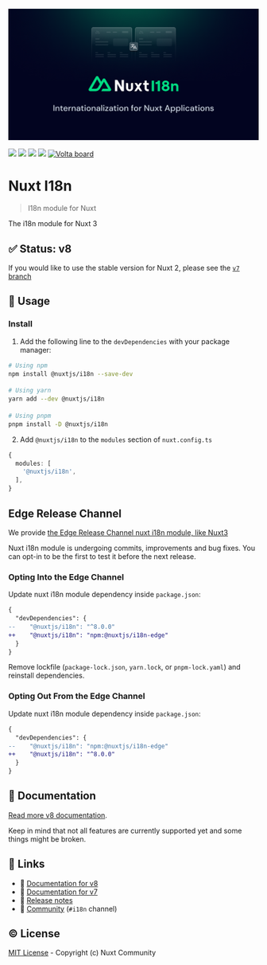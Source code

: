 [![Nuxt i18n](./docs/public/cover.png)](https://v8.i18n.nuxtjs.org)

[![](https://img.shields.io/npm/v/%40nuxtjs%2Fi18n/latest.svg?style=flat-square)](https://npmjs.com/package/%40nuxtjs%2Fi18n)
[![](https://img.shields.io/npm/v/%40nuxtjs%2Fi18n/latest.svg?style=flat-square)](https://npmjs.com/package/%40nuxtjs%2Fi18n)
[![](https://img.shields.io/npm/dt/%40nuxtjs%2Fi18n.svg?style=flat-square)](https://npmjs.com/package/%40nuxtjs%2Fi18n)
[![](https://snyk.io/test/github/nuxt-community/i18n-module/badge.svg?style=flat-square)](https://snyk.io/test/github/nuxt-modules/i18n)
<a href="https://volta.net/nuxt-modules/i18n?utm_source=nuxt_i18n_readme"><img src="https://user-images.githubusercontent.com/904724/209143798-32345f6c-3cf8-4e06-9659-f4ace4a6acde.svg" alt="Volta board"></a>

# Nuxt I18n

> I18n module for Nuxt

The i18n module for Nuxt 3

## ✅ Status: v8

If you would like to use the stable version for Nuxt 2, please see the [`v7` branch](https://github.com/nuxt-modules/i18n/tree/main)

## 🚀 Usage

### Install

1. Add the following line to the `devDependencies` with your package manager:

```sh
# Using npm
npm install @nuxtjs/i18n --save-dev

# Using yarn
yarn add --dev @nuxtjs/i18n

# Using pnpm
pnpm install -D @nuxtjs/i18n
```

2. Add `@nuxtjs/i18n` to the `modules` section of `nuxt.config.ts`

```ts
{
  modules: [
    '@nuxtjs/i18n',
  ],
}
```

## Edge Release Channel

We provide [the Edge Release Channel nuxt i18n module, like Nuxt3](https://nuxt.com/docs/guide/going-further/edge-channel#edge-release-channel)

Nuxt i18n module is undergoing commits, improvements and bug fixes. You can opt-in to be the first to test it before the next release.

### Opting Into the Edge Channel

Update nuxt i18n module dependency inside `package.json`:

```diff
{
  "devDependencies": {
--    "@nuxtjs/i18n": "^8.0.0"
++    "@nuxtjs/i18n": "npm:@nuxtjs/i18n-edge"
  }
}
```

Remove lockfile (`package-lock.json`, `yarn.lock`, or `pnpm-lock.yaml`) and reinstall dependencies.

### Opting Out From the Edge Channel

Update nuxt i18n module dependency inside `package.json`:

```diff
{
  "devDependencies": {
--    "@nuxtjs/i18n": "npm:@nuxtjs/i18n-edge"
++    "@nuxtjs/i18n": "^8.0.0"
  }
}
```

## 📖 Documentation

[Read more v8 documentation](https://i18n.nuxtjs.org/).

Keep in mind that not all features are currently supported yet and some things might be broken.

## 🔗 Links

- 📘 [Documentation for v8](https://i18n.nuxtjs.org/)
- 📘 [Documentation for v7](https://i18n.nuxtjs.org/v7/setup)
- 🔖 [Release notes](./CHANGELOG.md)
- 👥 [Community](https://discord.nuxtjs.org/) (`#i18n` channel)

## ©️ License

[MIT License](./LICENSE) - Copyright (c) Nuxt Community
